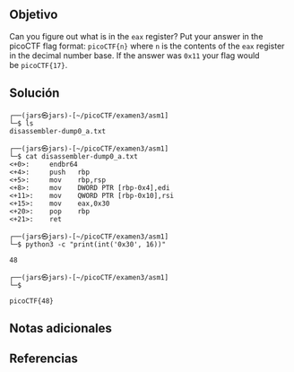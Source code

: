 ## Objetivo
Can you figure out what is in the `eax` register? Put your answer in the picoCTF flag format: `picoCTF{n}` where `n` is the contents of the `eax` register in the decimal number base. If the answer was `0x11` your flag would be `picoCTF{17}`.
## Solución
```
┌──(jars㉿jars)-[~/picoCTF/examen3/asm1]
└─$ ls
disassembler-dump0_a.txt
                                                                                                                                                                                                                                           
┌──(jars㉿jars)-[~/picoCTF/examen3/asm1]
└─$ cat disassembler-dump0_a.txt 
<+0>:     endbr64 
<+4>:     push   rbp
<+5>:     mov    rbp,rsp
<+8>:     mov    DWORD PTR [rbp-0x4],edi
<+11>:    mov    QWORD PTR [rbp-0x10],rsi
<+15>:    mov    eax,0x30
<+20>:    pop    rbp
<+21>:    ret
                                                                                                                                                                                                                                           
┌──(jars㉿jars)-[~/picoCTF/examen3/asm1]
└─$ python3 -c "print(int('0x30', 16))"

48
                                                                                                                                                                                                                                           
┌──(jars㉿jars)-[~/picoCTF/examen3/asm1]
└─$ 

picoCTF{48}
```
## Notas adicionales
## Referencias 